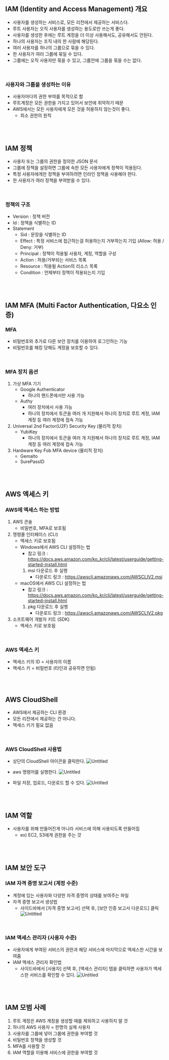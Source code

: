 ## IAM (Identity and Access Management) 개요

- 사용자를 생성하는 서비스로, 모든 리전에서 제공하는 서비스다.
- 루트 사용자는 오직 사용자를 생성하는 용도로만 쓰는게 좋다.
- 사용자를 생성한 후에는 루트 계정을 더 이상 사용해서도, 공유해서도 안된다.
- 하나의 사용자는 조직 내의 한 사람에 해당된다.
- 여러 사용자를 하나의 그룹으로 묶을 수 있다.
- 한 사용자가 여러 그룹에 묶일 수 있다.
- 그룹에는 오직 사용자만 묶을 수 있고, 그룹안에 그룹을 묶을 수는 없다.

<br>

### 사용자와 그룹을 생성하는 이유

- 사용자마다의 권한 부여를 목적으로 함
- 루트계정은 모든 권한을 가지고 있어서 보안에 취약하기 때문
- AWS에서는 모든 사용자에게 모든 것을 허용하지 않는것이 좋다.
  - 최소 권한의 원칙

<br>
<br>

## IAM 정책

- 사용자 또는 그룹의 권한을 정의한 JSON 문서
- 그룹에 정책을 설정하면 그룹에 속한 모든 사용자에게 정책이 적용된다.
- 특정 사용자에게만 정책을 부여하려면 인라인 정책을 사용해야 한다.
- 한 사용자가 여러 정책을 부여받을 수 있다.

<br>

### 정책의 구조

- Version : 정책 버전
- Id : 정책을 식별하는 ID
- Statement
  - Sid : 문장을 식별하는 ID
  - Effect : 특정 서비스에 접근하는걸 허용하는지 거부하는지 기입 (Allow: 허용 / Deny: 거부)
  - Principal : 정책이 적용될 사용자, 계정, 역할을 구성
  - Action : 허용/거부되는 서비스 목록
  - Resource : 적용될 Action의 리소스 목록
  - Condition : 언제부터 정책이 적용되는지 기입

<br>
<br>

## IAM MFA (Multi Factor Authentication, 다요소 인증)

### MFA

- 비밀번호와 추가로 다른 보안 장치를 이용하여 로그인하는 기능
- 비밀번호를 해킹 당해도 계정을 보호할 수 있다.

<br>

### MFA 장치 옵션

1. 가상 MFA 기기
   - Google Authenticator
     - 하나의 핸드폰에서만 사용 가능
   - Authy
     - 여러 장치에서 사용 가능
     - 하나의 장치에서 토큰을 여러 개 지원해서 하나의 장치로 루트 계정, IAM 계정 등 여러 계정에 접속 가능
2. Universal 2nd Factor(U2F) Security Key (물리적 장치)
   - YubiKey
     - 하나의 장치에서 토큰을 여러 개 지원해서 하나의 장치로 루트 계정, IAM 계정 등 여러 계정에 접속 가능
3. Hardware Key Fob MFA device (물리적 장치)
   - Gemalto
   - SurePassID

<br>
<br>

## AWS 엑세스 키

### AWS에 엑세스 하는 방법

1. AWS 콘솔
   - 비밀번호, MFA로 보호됨
2. 명령줄 인터페이스 (CLI)
   - 엑세스 키로 보호됨
   - Windows에서 AWS CLI 설정하는 법
     - 참고 링크 : https://docs.aws.amazon.com/ko_kr/cli/latest/userguide/getting-started-install.html
     1. msi 다운로드 후 실행
        - 다운로드 링크 : https://awscli.amazonaws.com/AWSCLIV2.msi
   - macOS에서 AWS CLI 설정하는 법
     - 참고 링크 : https://docs.aws.amazon.com/ko_kr/cli/latest/userguide/getting-started-install.html
     1. pkg 다운로드 후 실행
        - 다운로드 링크 : https://awscli.amazonaws.com/AWSCLIV2.pkg
3. 소프트웨어 개발자 키트 (SDK)
   - 엑세스 키로 보호됨

<br>

### AWS 엑세스 키

- 액세스 키의 ID = 사용자의 이름
- 액세스 키 = 비밀번호 (타인과 공유하면 안됨)

<br>
<br>

## AWS CloudShell

- AWS에서 제공하는 CLI 환경
- 모든 리전에서 제공하는 건 아니다.
- 액세스 키가 필요 없음

<br>

### AWS CloudShell 사용법

- 상단의 CloudShell 아이콘을 클릭한다.
  ![Untitled](https://github.com/felix980131/TIL/assets/121104335/e4949d6a-c815-46cf-8e96-c256886b740d)

- aws 명령어를 실행한다.
  ![Untitled](https://github.com/felix980131/TIL/assets/121104335/ccb4da62-b379-40d7-8533-e048a36ee621)

- 파일 저장, 업로드, 다운로드 할 수 있다.
  ![Untitled](https://github.com/felix980131/TIL/assets/121104335/f9b23c45-88ac-45ab-892f-cca1d2562743)

<br>
<br>

## IAM 역할

- 사용자를 위해 만들어진게 아니라 서비스에 의해 사용되도록 만들어짐
  - ex) EC2, S3에게 권한을 주는 것

<br>
<br>

## IAM 보안 도구

### IAM 자격 증명 보고서 (계정 수준)

- 계정에 있는 사용자와 다양한 자격 증명의 상태를 보여주는 파일
- 자격 증명 보고서 생성법
  - 사이드바에서 [자격 증명 보고서] 선택 후, [보안 인증 보고서 다운로드] 클릭
    ![Untitled](https://github.com/felix980131/TIL/assets/121104335/5f34a69b-8903-4bdf-8a19-2ff2fc6bc9bb)

<br>

### IAM 액세스 관리자 (사용자 수준)

- 사용자에게 부여된 서비스의 권한과 해당 서비스에 마지막으로 엑세스한 시간을 보여줌
- IAM 액세스 관리자 확인법
  - 사이드바에서 [사용자] 선택 후, [액세스 관리자] 탭을 클릭하면 사용자가 액세스한 서비스를 확인할 수 있다.
    ![Untitled](https://github.com/felix980131/TIL/assets/121104335/30abda37-bc38-4421-8e98-fcf11f4de868)

<br>
<br>

## IAM 모범 사례

1. 루트 계정은 AWS 계정을 생성할 때를 제외하고 사용하지 말 것
2. 하나의 AWS 사용자 = 한명의 실제 사용자
3. 사용자를 그룹에 넣어 그룹에 권한을 부여할 것
4. 비밀번호 정책을 생성할 것
5. MFA를 사용할 것
6. IAM 역할을 이용해 서비스에 권한을 부여할 것
